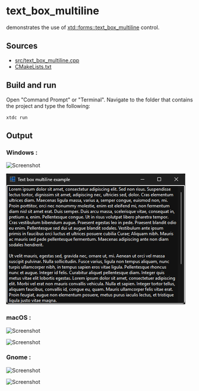 # text_box_multiline

demonstrates the use of [xtd::forms::text_box_multiline](https://gammasoft71.github.io/xtd/reference_guides/latest/classxtd_1_1forms_1_1text__box__base.html#a9cd3d8acb8c06e3a6cd370a3afc28e5c) control.

## Sources

* [src/text_box_multiline.cpp](src/text_box_multiline.cpp)
* [CMakeLists.txt](CMakeLists.txt)

## Build and run

Open "Command Prompt" or "Terminal". Navigate to the folder that contains the project and type the following:

```shell
xtdc run
```

## Output

### Windows :

![Screenshot](../../../../docs/pictures/examples/text_box_multiline_w.png)

![Screenshot](../../../../docs/pictures/examples/text_box_multiline_wd.png)

### macOS :

![Screenshot](../../../../docs/pictures/examples/text_box_multiline_m.png)

![Screenshot](../../../../docs/pictures/examples/text_box_multiline_md.png)

### Gnome :

![Screenshot](../../../../docs/pictures/examples/text_box_multiline_g.png)

![Screenshot](../../../../docs/pictures/examples/text_box_multiline_gd.png)
